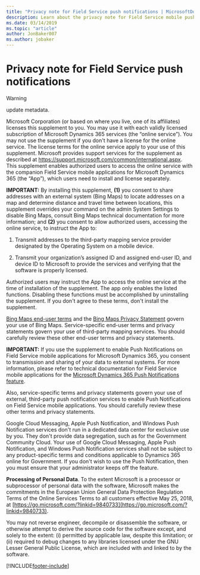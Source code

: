 ```yaml
---
title: "Privacy note for Field Service push notifications | MicrosoftDocs"
description: Learn about the privacy note for Field Service mobile push notifications enabling authorized users to access the online service.
ms.date: 03/14/2019
ms.topic: "article"
author: JonBaker007
ms.author: jobaker
---
```


# Privacy note for Field Service push notifications

> [!WARNING]
update metadata.

Microsoft Corporation (or based on where you live, one of its affiliates) licenses this supplement to you. You may use it with each validly licensed subscription of Microsoft Dynamics 365 services (the “online service”). You may not use the supplement if you don't have a license for the online service. The license terms for the online service apply to your use of this supplement. Microsoft provides support services for the supplement as described at https://support.microsoft.com/common/international.aspx. This supplement enables authorized users to access the online service with the companion Field Service mobile applications for Microsoft Dynamics 365 (the “App”), which users need to install and license separately.

**IMPORTANT:**  By installing this supplement, **(1)** you consent to share addresses with an external system (Bing Maps) to locate addresses on a map and determine distance and travel time between locations, this supplement overrides your command on the admin System Settings to disable Bing Maps, consult Bing Maps technical documentation for more information; and **(2)** you consent to allow authorized users, accessing the online service, to instruct the App to:

1. Transmit addresses to the third-party mapping service provider designated by the Operating System on a mobile device.

2. Transmit your organization’s assigned ID and assigned end-user ID, and device ID to Microsoft to provide the services and verifying that the software is properly licensed.

Authorized users may instruct the App to access the online service at the time of installation of the supplement. The app only enables the listed functions. Disabling these functions must be accomplished by uninstalling the supplement. If you don't agree to these terms, don't install the supplement.

[Bing Maps end-user terms](https://go.microsoft.com/?linkid=9710837) and the [Bing Maps Privacy Statement](https://go.microsoft.com/fwlink/?LinkId=521839) govern your use of Bing Maps. Service-specific end-user terms and privacy statements govern your use of third-party mapping services. You should carefully review these other end-user terms and privacy statements.

**IMPORTANT:**  If you use the supplement to enable Push Notifications on Field Service mobile applications for Microsoft Dynamics 365, you consent to transmission and sharing of your data to external systems. For more information, please refer to technical documentation for Field Service mobile applications for the [Microsoft Dynamics 365 Push Notifications feature](/dynamics365/customer-engagement/field-service/mobile-push-notifications).

Also, service-specific terms and privacy statements govern your use of external, third-party push notification services to enable Push Notifications on Field Service mobile applications. You should carefully review these other terms and privacy statements.

Google Cloud Messaging, Apple Push Notification, and Windows Push Notification services don't run in a dedicated data center for exclusive use by you. They don't provide data segregation, such as for the Government Community Cloud. Your use of Google Cloud Messaging, Apple Push Notification, and Windows Push Notification services shall not be subject to any product-specific terms and conditions applicable to Dynamics 365 online for Government. If you don't wish to use the Push Notification, then you must ensure that your administrator keeps off the feature.

**Processing of Personal Data**. To the extent Microsoft is a processor or subprocessor of personal data with the software, Microsoft makes the commitments in the European Union General Data Protection Regulation Terms of the Online Services Terms to all customers effective May 25, 2018, at [https://go.microsoft.com/?linkid=9840733](https://go.microsoft.com/?linkid=9840733).

You may not reverse engineer, decompile or disassemble the software, or otherwise attempt to derive the source code for the software except, and solely to the extent: (i) permitted by applicable law, despite this limitation; or (ii) required to debug changes to any libraries licensed under the GNU Lesser General Public License, which are included with and linked to by the software.

[!INCLUDE[footer-include](../../includes/footer-banner.md)]


